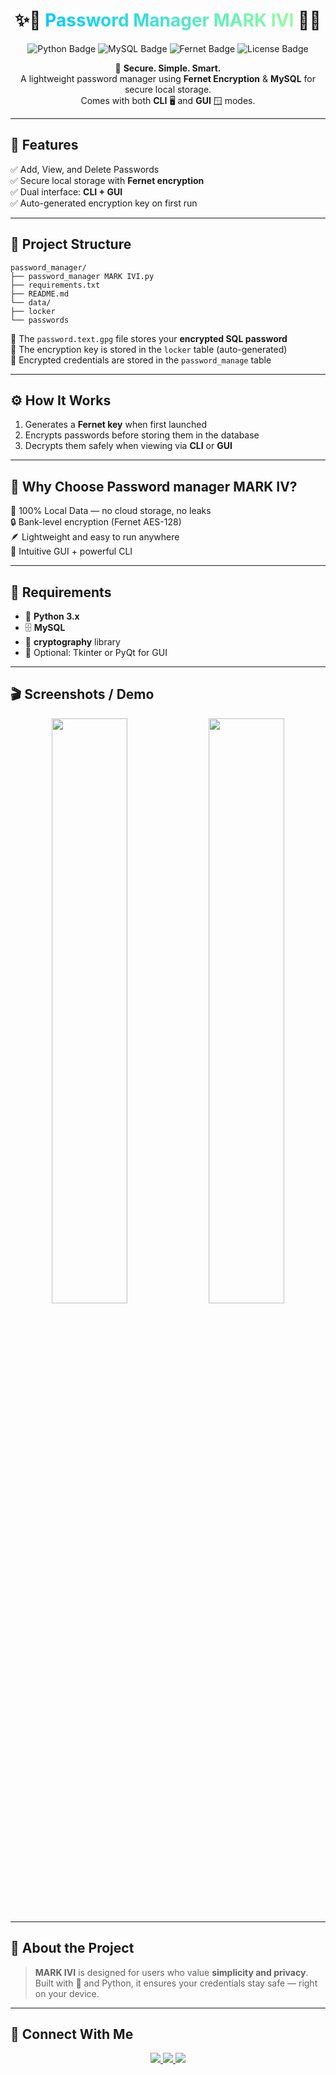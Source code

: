 <h1 align="center">
✨🔐 <span style="background: linear-gradient(90deg,#00C9FF,#92FE9D); -webkit-background-clip: text; -webkit-text-fill-color: transparent;">Password Manager MARK IVI</span> 🔐✨
</h1>

<p align="center">
  <img src="https://img.shields.io/badge/Python-3.x-blue?logo=python&logoColor=white" alt="Python Badge"/>
  <img src="https://img.shields.io/badge/MySQL-Database-blue?logo=mysql&logoColor=white" alt="MySQL Badge"/>
  <img src="https://img.shields.io/badge/Fernet-Encryption-green" alt="Fernet Badge"/>
  <img src="https://img.shields.io/badge/License-MIT-yellow" alt="License Badge"/>
</p>

<p align="center">
  🧠 <b>Secure. Simple. Smart.</b>  
  <br>
  A lightweight password manager using <b>Fernet Encryption</b> & <b>MySQL</b> for secure local storage.  
  <br>
  Comes with both <b>CLI</b> 🖥 and <b>GUI</b> 🪟 modes.
</p>

---

## 🚀 Features

✅ Add, View, and Delete Passwords  
✅ Secure local storage with **Fernet encryption**  
✅ Dual interface: **CLI + GUI**  
✅ Auto-generated encryption key on first run  

---

## 🧩 Project Structure

```
password_manager/
├── password_manager MARK IVI.py
├── requirements.txt
├── README.md
└── data/
├── locker
└── passwords

```


📁 The `password.text.gpg` file stores your **encrypted SQL password**  
🔑 The encryption key is stored in the `locker` table (auto-generated)  
🧱 Encrypted credentials are stored in the `password_manage` table  

---

## ⚙️ How It Works

1. Generates a **Fernet key** when first launched  
2. Encrypts passwords before storing them in the database  
3. Decrypts them safely when viewing via **CLI** or **GUI**  

---

## 🌟 Why Choose Password manager MARK IV?

💾 100% Local Data — no cloud storage, no leaks  
🔒 Bank-level encryption (Fernet AES-128)  
🪶 Lightweight and easy to run anywhere  
🎨 Intuitive GUI + powerful CLI  

---

## 🧰 Requirements

- 🐍 **Python 3.x**  
- 🗄️ **MySQL**  
- 🔑 **cryptography** library  
- 🎨 Optional: Tkinter or PyQt for GUI  

---

## 🎬 Screenshots / Demo

<p align="center">
  <img src="https://via.placeholder.com/600x300/1E90FF/FFFFFF?text=CLI+Demo" width="49%" />
  <img src="https://via.placeholder.com/600x300/32CD32/FFFFFF?text=GUI+Demo" width="49%" />
</p>

---

## 🌈 About the Project

> **MARK IVI** is designed for users who value **simplicity and privacy**.  
> Built with 💙 and Python, it ensures your credentials stay safe — right on your device.

---

## 💬 Connect With Me

<p align="center">
  <a href="https://github.com/TGvenomYT">
    <img src="https://img.shields.io/badge/GitHub-000?style=for-the-badge&logo=github&logoColor=white"/>
  </a>
  <a href="https://Discord.com/in/TGvenomYT">
    <img src="https://img.shields.io/badge/LinkedIn-0077b5?style=for-the-badge&logo=linkedin&logoColor=white"/>
  </a>
  <a href="mailto:.com">
    <img src="https://img.shields.io/badge/Email-D14836?style=for-the-badge&logo=gmail&logoColor=white"/>
  </a>
</p>


